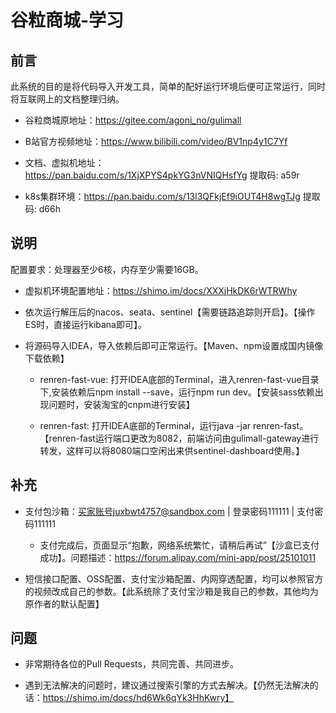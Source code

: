 # 谷粒商城-学习

## 前言

此系统的目的是将代码导入开发工具，简单的配好运行环境后便可正常运行，同时将互联网上的文档整理归纳。

- 谷粒商城原地址：https://gitee.com/agoni_no/gulimall  

- B站官方视频地址：https://www.bilibili.com/video/BV1np4y1C7Yf

- 文档、虚拟机地址：https://pan.baidu.com/s/1XjXPYS4pkYG3nVNIQHsfYg 提取码: a59r

- k8s集群环境：https://pan.baidu.com/s/13l3QFkjEf9iOUT4H8wgTJg 提取码: d66h

## 说明

配置要求：处理器至少6核，内存至少需要16GB。

- 虚拟机环境配置地址：https://shimo.im/docs/XXXjHkDK6rWTRWhy

- 依次运行解压后的nacos、seata、sentinel【需要链路追踪则开启】。【操作ES时，直接运行kibana即可】。

- 将源码导入IDEA，导入依赖后即可正常运行。【Maven、npm设置成国内镜像下载依赖】
   
   - renren-fast-vue: 打开IDEA底部的Terminal，进入renren-fast-vue目录下,安装依赖后npm install --save，运行npm run dev。【安装sass依赖出现问题时，安装淘宝的cnpm进行安装】
   
   - renren-fast: 打开IDEA底部的Terminal，运行java -jar renren-fast。【renren-fast运行端口更改为8082，前端访问由gulimall-gateway进行转发，这样可以将8080端口空闲出来供sentinel-dashboard使用。】


## 补充

- 支付包沙箱：买家账号juxbwt4757@sandbox.com | 登录密码111111 | 支付密码111111
    
   - 支付完成后，页面显示“抱歉，网络系统繁忙，请稍后再试”【沙盒已支付成功】。问题描述：https://forum.alipay.com/mini-app/post/25101011
   
- 短信接口配置、OSS配置、支付宝沙箱配置、内网穿透配置，均可以参照官方的视频改成自己的参数。【此系统除了支付宝沙箱是我自己的参数，其他均为原作者的默认配置】

## 问题

- 非常期待各位的Pull Requests，共同完善、共同进步。

- 遇到无法解决的问题时，建议通过搜索引擎的方式去解决。【仍然无法解决的话：https://shimo.im/docs/hd6Wk6qYk3HhKwry】